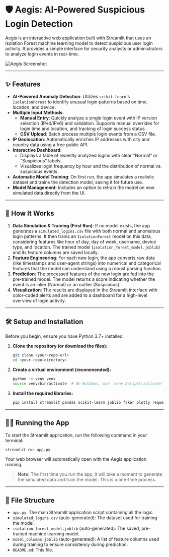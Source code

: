 # 🛡️ Aegis: AI-Powered Suspicious Login Detection

Aegis is an interactive web application built with Streamlit that uses an Isolation Forest machine learning model to detect suspicious user login activity. It provides a simple interface for security analysts or administrators to analyze login events in real-time.

![Aegis Screenshot](placeholder.png) <!-- It's a good practice to add a screenshot of your running app -->

---

## ✨ Features

*   **AI-Powered Anomaly Detection**: Utilizes `scikit-learn`'s `IsolationForest` to identify unusual login patterns based on time, location, and device.
*   **Multiple Input Methods**:
    *   **Manual Entry**: Quickly analyze a single login event with IP version selection (IPv4/IPv6) and validation. Supports manual overrides for login time and location, and tracking of login success status.
    *   **CSV Upload**: Batch process multiple login events from a CSV file.
*   **IP Geolocation**: Automatically enriches IP addresses with city and country data using a free public API.
*   **Interactive Dashboard**:
    *   Displays a table of recently analyzed logins with clear "Normal" or "Suspicious" labels.
    *   Visualizes login frequency by hour and the distribution of normal vs. suspicious events.
*   **Automatic Model Training**: On first run, the app simulates a realistic dataset and trains the detection model, saving it for future use.
*   **Model Management**: Includes an option to retrain the model on new simulated data directly from the UI.

---

## 🚀 How It Works

1.  **Data Simulation & Training (First Run)**: If no model exists, the app generates a `simulated_logins.csv` file with both normal and anomalous login patterns. It then trains an `IsolationForest` model on this data, considering features like hour of day, day of week, username, device type, and location. The trained model (`isolation_forest_model.joblib`) and its feature columns are saved locally.
2.  **Feature Engineering**: For each new login, the app converts raw data (like timestamps and user-agent strings) into numerical and categorical features that the model can understand using a robust parsing function.
3.  **Prediction**: The processed features of the new login are fed into the pre-trained model. The model returns a score indicating whether the event is an inlier (Normal) or an outlier (Suspicious).
4.  **Visualization**: The results are displayed in the Streamlit interface with color-coded alerts and are added to a dashboard for a high-level overview of login activity.

---

## 🛠️ Setup and Installation

Before you begin, ensure you have Python 3.7+ installed.

1.  **Clone the repository (or download the files):**
    ```bash
    git clone <your-repo-url>
    cd <your-repo-directory>
    ```

2.  **Create a virtual environment (recommended):**
    ```bash
    python -m venv venv
    source venv/bin/activate  # On Windows, use `venv\Scripts\activate`
    ```

3.  **Install the required libraries:**
    ```bash
    pip install streamlit pandas scikit-learn joblib faker plotly requests
    ```

---

## 🏃‍♀️ Running the App

To start the Streamlit application, run the following command in your terminal:

```bash
streamlit run app.py
```

Your web browser will automatically open with the Aegis application running.

> **Note:** The first time you run the app, it will take a moment to generate the simulated data and train the model. This is a one-time process.

---

## 📂 File Structure

*   `app.py`: The main Streamlit application script containing all the logic.
*   `simulated_logins.csv` (auto-generated): The dataset used for training the model.
*   `isolation_forest_model.joblib` (auto-generated): The saved, pre-trained machine learning model.
*   `model_columns.joblib` (auto-generated): A list of feature columns used during training to ensure consistency during prediction.
*   `README.md`: This file.